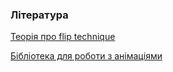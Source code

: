 ### Література

<a href="https://css-tricks.com/animating-layouts-with-the-flip-technique">Теорія про flip technique</a>

<a href="https://www.npmjs.com/package/react-flip-toolkit">Бібліотека для роботи з анімаціями</a>
